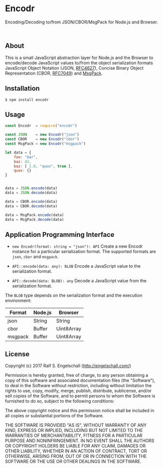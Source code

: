 
Encodr
======

Encoding/Decoding to/from JSON/CBOR/MsgPack for Node.js and Browser.

<p/>
<img src="https://nodei.co/npm/encodr.png?downloads=true&stars=true" alt=""/>

<p/>
<img src="https://david-dm.org/rse/encodr.png" alt=""/>

About
-----

This is a small JavaScript abstraction layer for Node.js and the Browser
to encode/decode JavaScript values to/from the object serialization formats JavaScript
Object Notation (JSON, [RFC4627](https://tools.ietf.org/html/rfc4627)),
Concise Binary Object Representation (CBOR, [RFC7049](https://tools.ietf.org/html/rfc7049))
and [MsgPack](https://github.com/msgpack/msgpack/blob/master/spec.md).

Installation
------------

```shell
$ npm install encodr
```

Usage
-----

```js
const Encodr  = require("encodr")

const JSON    = new Encodr("json")
const CBOR    = new Encodr("cbor")
const MsgPack = new Encodr("msgpack")

let data = {
    foo: "bar",
    baz: 42,
    baz: [ 1.0, "quux", true ],
    quux: {}
}


data = JSON.encode(data)
data = JSON.decode(data)

data = CBOR.encode(data)
data = CBOR.decode(data)

data = MsgPack.encode(data)
data = MsgPack.decode(data)
```

Application Programming Interface
---------------------------------

- `new Encodr(format: string = "json"): API`
  Create a new Encodr instance for a particular serialization
  format. The supported formats are `json`, `cbor` and `msgpack`.

- `API::encode(data: any): BLOB`
  Encode a JavaScript value to the serialization format.

- `API::decode(data: BLOB): any`
  Decode a JavaScript value from the serialization format.

The `BLOB` type depends on the serialization format and the execution environment:

Format |Node.js|Browser
-------|-------|-------
json   |String |String
cbor   |Buffer |Uint8Array
msgpack|Buffer |Uint8Array

License
-------

Copyright (c) 2017 Ralf S. Engelschall (http://engelschall.com/)

Permission is hereby granted, free of charge, to any person obtaining
a copy of this software and associated documentation files (the
"Software"), to deal in the Software without restriction, including
without limitation the rights to use, copy, modify, merge, publish,
distribute, sublicense, and/or sell copies of the Software, and to
permit persons to whom the Software is furnished to do so, subject to
the following conditions:

The above copyright notice and this permission notice shall be included
in all copies or substantial portions of the Software.

THE SOFTWARE IS PROVIDED "AS IS", WITHOUT WARRANTY OF ANY KIND,
EXPRESS OR IMPLIED, INCLUDING BUT NOT LIMITED TO THE WARRANTIES OF
MERCHANTABILITY, FITNESS FOR A PARTICULAR PURPOSE AND NONINFRINGEMENT.
IN NO EVENT SHALL THE AUTHORS OR COPYRIGHT HOLDERS BE LIABLE FOR ANY
CLAIM, DAMAGES OR OTHER LIABILITY, WHETHER IN AN ACTION OF CONTRACT,
TORT OR OTHERWISE, ARISING FROM, OUT OF OR IN CONNECTION WITH THE
SOFTWARE OR THE USE OR OTHER DEALINGS IN THE SOFTWARE.

